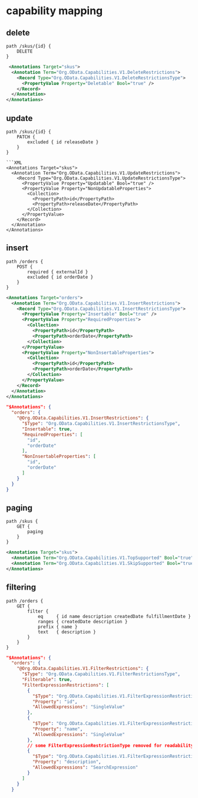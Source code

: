 # capability mapping



## delete

```RSDL
path /skus/{id} {
    DELETE
} 
```

```XML
 <Annotations Target="skus">
  <Annotation Term="Org.OData.Capabilities.V1.DeleteRestrictions">
    <Record Type="Org.OData.Capabilities.V1.DeleteRestrictionsType">
      <PropertyValue Property="Deletable" Bool="true" />
    </Record>
  </Annotation>
</Annotations>
```

## update

```RSDL
path /skus/{id} {
    PATCH {
        excluded { id releaseDate }
    }
}

```XML
<Annotations Target="skus">
  <Annotation Term="Org.OData.Capabilities.V1.UpdateRestrictions">
    <Record Type="Org.OData.Capabilities.V1.UpdateRestrictionsType">
      <PropertyValue Property="Updatable" Bool="true" />
      <PropertyValue Property="NonUpdatableProperties">
        <Collection>
          <PropertyPath>id</PropertyPath>
          <PropertyPath>releaseDate</PropertyPath>
        </Collection>
      </PropertyValue>
    </Record>
  </Annotation>
</Annotations>
```

## insert

```RSDL
path /orders {
    POST {    
        required { externalId }
        excluded { id orderDate }
    }
}
```

```XML
<Annotations Target="orders">
  <Annotation Term="Org.OData.Capabilities.V1.InsertRestrictions">
    <Record Type="Org.OData.Capabilities.V1.InsertRestrictionsType">
      <PropertyValue Property="Insertable" Bool="true" />
      <PropertyValue Property="RequiredProperties">
        <Collection>
          <PropertyPath>id</PropertyPath>
          <PropertyPath>orderDate</PropertyPath>
        </Collection>
      </PropertyValue>
      <PropertyValue Property="NonInsertableProperties">
        <Collection>
          <PropertyPath>id</PropertyPath>
          <PropertyPath>orderDate</PropertyPath>
        </Collection>
      </PropertyValue>
    </Record>
  </Annotation>
</Annotations>
```

```JSON
"$Annotations": {
  "orders": {
    "@Org.OData.Capabilities.V1.InsertRestrictions": {
      "$Type": "Org.OData.Capabilities.V1.InsertRestrictionsType",
      "Insertable": true,
      "RequiredProperties": [
        "id",
        "orderDate"
      ],
      "NonInsertableProperties": [
        "id",
        "orderDate"
      ]
    }
  }
}
```

## paging

```RSDL
path /skus {
    GET { 
        paging 
    }
}         
```

```XML
<Annotations Target="skus">
  <Annotation Term="Org.OData.Capabilities.V1.TopSupported" Bool="true" />
  <Annotation Term="Org.OData.Capabilities.V1.SkipSupported" Bool="true" />
</Annotations>
```

## filtering

```RSDL
path /orders {
    GET { 
        filter { 
            eq     { id name description createdDate fulfillmentDate }
            ranges { createdDate description }
            prefix { name }
            text   { description }    
        }
    }
}    
```

```JSON
"$Annotations": {
  "orders": {
    "@Org.OData.Capabilities.V1.FilterRestrictions": {
      "$Type": "Org.OData.Capabilities.V1.FilterRestrictionsType",
      "Filterable": true,
      "FilterExpressionRestrictions": [
        {
          "$Type": "Org.OData.Capabilities.V1.FilterExpressionRestrictionType",
          "Property": "id",
          "AllowedExpressions": "SingleValue"
        },
        {
          "$Type": "Org.OData.Capabilities.V1.FilterExpressionRestrictionType",
          "Property": "name",
          "AllowedExpressions": "SingleValue"
        },
        // some FilterExpressionRestrictionType removed for readability
        {
          "$Type": "Org.OData.Capabilities.V1.FilterExpressionRestrictionType",
          "Property": "description",
          "AllowedExpressions": "SearchExpression"
        }
      ]
    }
  }
```
